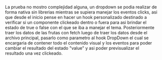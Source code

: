 La prueba no mostro complejidad alguna, un dropdown se podia realizar de forma nativa sin librerias mientras se supiera manejar los eventos 
clicks, asi que desde el inicio pense en hacer un hook personalizado destinado a verificar si un componente clickeado dentro o fuera 
para asi brindar el estado de true o false con el que se iba a manejar el tema. Posteriormente traer los datos de las frutas con fetch
luego de traer los datos desde el archivo principal, pasarlo como parametro al hook DropDown el cual se encargaria de contener todo el contenido visual y los eventos para poder cambiar el resultado del estado "value" y asi poder previsualizar el resultado una vez clickeado.